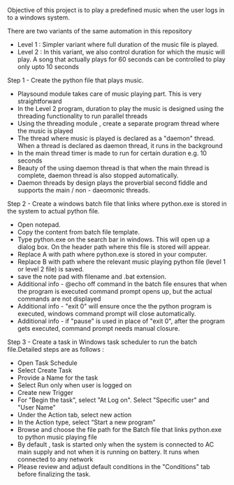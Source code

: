 Objective of this project is to play a predefined music when the user logs in to a windows system.

There are two variants of the same automation in this repository
- Level 1 : Simpler variant where full duration of the music file is played. 
- Level 2 : In this variant, we also control duration for which the music will play. A song that actually plays for 60 seconds can be controlled to play only upto 10 seconds

Step 1 - Create the python file that plays music. 
- Playsound module takes care of music playing part. This is very straightforward
- In the Level 2 program, duration to play the music is designed using the threading functionality to run parallel threads
- Using the threading module , create a separate program thread where the music is played
- The thread where music is played is declared as a "daemon" thread. When a thread is declared as daemon thread, it runs in the background
- In the main thread timer is made to run for certain duration e.g. 10 seconds
- Beauty of the using daemon thread is that when the main thread is complete, daemon thread is also stopped automatically.
- Daemon threads by design plays the proverbial second fiddle and supports the main / non - daeomonic threads.


Step 2 - Create a windows batch file that links where python.exe is stored in the system to actual python file.
- Open notepad.
- Copy the content from batch file template.
- Type python.exe on the search bar in windows. This will open up a dialog box. On the header path where this file is stored will appear.
- Replace A with path where python.exe is stored in your computer.
- Replace B with path where the relevant music playing python file (level 1 or level 2 file)  is saved.
- save the note pad with filename and .bat extension.
- Additional info - @echo off command in the batch file ensures that when the program is executed command prompt opens up, but the actual commands are not displayed
- Additional info - "exit 0" will ensure once the the python program is executed, windows command prompt will close automatically.
- Additional info - if "pause" is used in place of "exit 0", after the program gets executed, command prompt needs manual closure.

Step 3 - Create a task in Windows task scheduler to run the batch file.Detailed steps are as follows :
- Open Task Schedule
- Select Create Task
- Provide a Name for the task
- Select Run only when user is logged on
- Create new Trigger
- For "Begin the task", select "At Log on". Select "Specific user" and "User Name"
- Under the Action tab, select new action
- In the Action type, select “Start a new program”
- Browse and choose the file path for the Batch file that links python.exe to python music playing file
- By default , task is started only when the system is connected to AC main supply and not when it is running on battery. It runs when connected to any network
- Please review and adjust default conditions in the  "Conditions" tab before finalizing the task.
